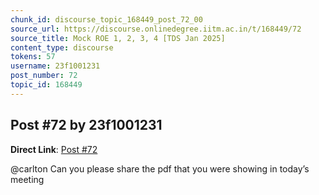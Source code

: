 ```yaml
---
chunk_id: discourse_topic_168449_post_72_00
source_url: https://discourse.onlinedegree.iitm.ac.in/t/168449/72
source_title: Mock ROE 1, 2, 3, 4 [TDS Jan 2025]
content_type: discourse
tokens: 57
username: 23f1001231
post_number: 72
topic_id: 168449
---
```


## Post #72 by 23f1001231

**Direct Link**: [Post #72](https://discourse.onlinedegree.iitm.ac.in/t/168449/72)

@carlton Can you please share the pdf that you were showing in today’s meeting
